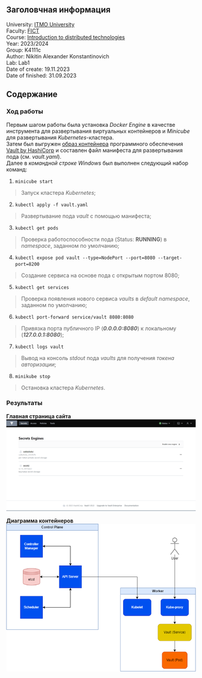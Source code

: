 ## Заголовчная информация
University: [ITMO University](https://itmo.ru/ru/)\
Faculty: [FICT](https://fict.itmo.ru)\
Course: [Introduction to distributed technologies](https://github.com/itmo-ict-faculty/introduction-to-distributed-technologies)\
Year: 2023/2024\
Group: K4111c\
Author: Nikitin Alexander Konstantinovich\
Lab: Lab1\
Date of create: 19.11.2023\
Date of finished: 31.09.2023
## Содержание
### Ход работы
Первым шагом работы была установка *Docker Engine* в качестве инструмента для развертывания виртуальных контейнеров и *Minicube* для развертывания *Kubernetes*-кластера.\
Затем был выгружен [образ контейнера](https://hub.docker.com/_/vault) программного обеспечения [Vault by HashiCorp](https://www.vaultproject.io/) и составлен файл манифеста для развертывания пода (см. *vault.yaml*).\
Далее в *командной строке Windows* был выполнен следующий набор команд:

1. `minicube start`
> Запуск кластера *Kubernetes*;

2. `kubectl apply -f vault.yaml`
> Развертывание пода *vault* с помощью манифеста;

3. `kubectl get pods`
> Проверка работоспособности пода (Status: **RUNNING**) в *namespace*, заданном по умолчанию;

4. `kubectl expose pod vault --type=NodePort --port=8080 --target-port=8200`
> Создание сервиса на основе пода с открытым портом 8080;

5. `kubectl get services`
> Проверка появления нового сервиса *vaults* в *default namespace*, заданном по умолчанию;

6. `kubectl port-forward service/vault 8080:8080`
> Привязка порта публичного IP (***0.0.0.0:8080***) к локальному (***127.0.0.1:8080***);

7. `kubectl logs vault`
> Вывод на консоль  *stdout* пода *vaults* для получения *токена авторизации*;

8. `minikube stop`
> Остановка кластера *Kubernetes*.
### Результаты
**Главная страница сайта**
![Скриншот сайта](../imgs/lab1_success.png)

**Диаграмма контейнеров**
![Схемка](../imgs/scheme1.png)